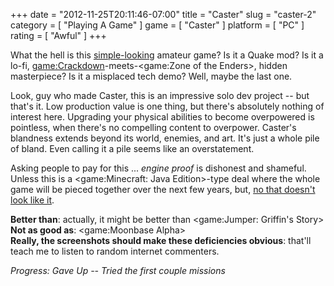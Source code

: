 +++
date = "2012-11-25T20:11:46-07:00"
title = "Caster"
slug = "caster-2"
category = [ "Playing A Game" ]
game = [ "Caster" ]
platform = [ "PC" ]
rating = [ "Awful" ]
+++

What the hell is this <a href="http://store.steampowered.com/app/29800/">simple-looking</a> amateur game?  Is it a Quake mod?  Is it a lo-fi, <game:Crackdown>-meets-<game:Zone of the Enders>, hidden masterpiece?  Is it a misplaced tech demo?  Well, maybe the last one.

Look, guy who made Caster, this is an impressive solo dev project -- but that's it.  Low production value is one thing, but there's absolutely nothing of interest here.  Upgrading your physical abilities to become overpowered is pointless, when there's no compelling content to overpower.  Caster's blandness extends beyond its world, enemies, and art.  It's just a whole pile of bland.  Even calling it a pile seems like an overstatement.

Asking people to pay for this ... <i>engine proof</i> is dishonest and shameful.  Unless this is a <game:Minecraft: Java Edition>-type deal where the whole game will be pieced together over the next few years, but, <a href="http://store.steampowered.com/news/?feed=steam_updates&appids=29800">no that doesn't look like it</a>.

<b>Better than</b>: actually, it might be better than <game:Jumper: Griffin's Story>  
<b>Not as good as</b>: <game:Moonbase Alpha>  
<b>Really, the screenshots should make these deficiencies obvious</b>: that'll teach me to listen to random internet commenters.

<i>Progress: Gave Up -- Tried the first couple missions</i>